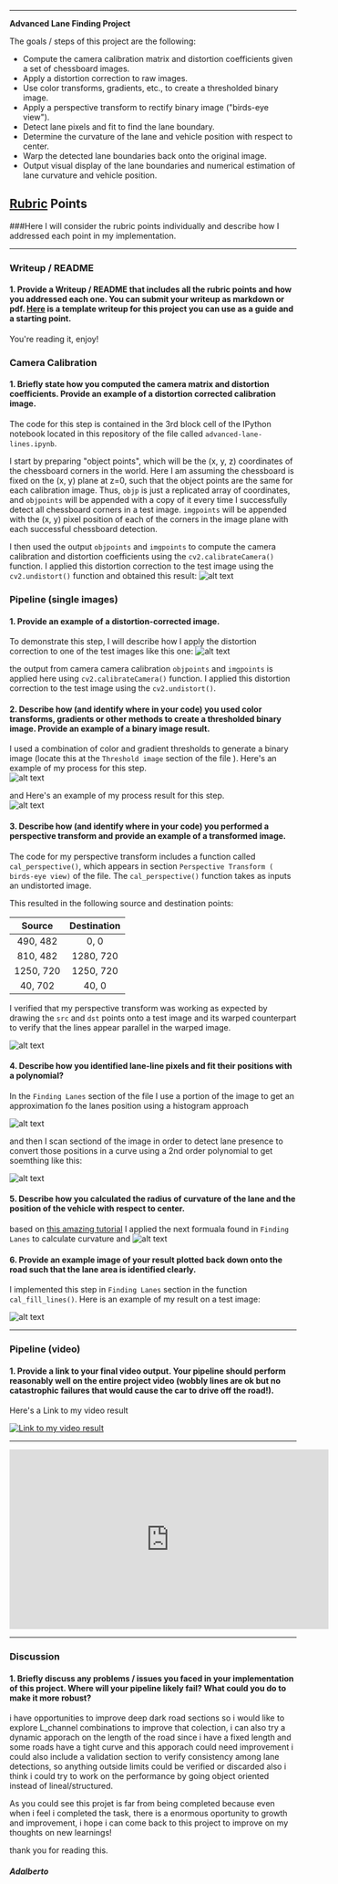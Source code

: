 
---

**Advanced Lane Finding Project**

The goals / steps of this project are the following:

* Compute the camera calibration matrix and distortion coefficients given a set of chessboard images.
* Apply a distortion correction to raw images.
* Use color transforms, gradients, etc., to create a thresholded binary image.
* Apply a perspective transform to rectify binary image ("birds-eye view").
* Detect lane pixels and fit to find the lane boundary.
* Determine the curvature of the lane and vehicle position with respect to center.
* Warp the detected lane boundaries back onto the original image.
* Output visual display of the lane boundaries and numerical estimation of lane curvature and vehicle position.

[//]: # (Image References)

[image1]: ./examples/undistort_output_M.png "Undistorted"
[image2]: ./examples/undistort_real.png "Road Transformed"
[image3]: ./examples/thres_prep.png "image processing"
[image4]: ./examples/thres_output.png "Binary"
[image5]: ./examples/warped.png "Warped"
[image6]: ./examples/histogram.png "Detect Lane"
[image7]: ./examples/windoed.png "Lanef Fit "
[image8]: ./examples/formula.jpg "Curvature"
[image9]: ./examples/result.png "Output"
[video1]: ./project_video.mp4 "Video"

## [Rubric](https://review.udacity.com/#!/rubrics/571/view) Points
###Here I will consider the rubric points individually and describe how I addressed each point in my implementation.  

---
### Writeup / README

#### 1. Provide a Writeup / README that includes all the rubric points and how you addressed each one.  You can submit your writeup as markdown or pdf.  [Here](https://github.com/udacity/CarND-Advanced-Lane-Lines/blob/master/writeup_template.md) is a template writeup for this project you can use as a guide and a starting point.  

You're reading it, enjoy!

### Camera Calibration

#### 1. Briefly state how you computed the camera matrix and distortion coefficients. Provide an example of a distortion corrected calibration image.

The code for this step is contained in the 3rd block cell of the IPython notebook located in this repository of the file called `advanced-lane-lines.ipynb`.  

I start by preparing "object points", which will be the (x, y, z) coordinates of the chessboard corners in the world. Here I am assuming the chessboard is fixed on the (x, y) plane at z=0, such that the object points are the same for each calibration image.  Thus, `objp` is just a replicated array of coordinates, and `objpoints` will be appended with a copy of it every time I successfully detect all chessboard corners in a test image.  `imgpoints` will be appended with the (x, y) pixel position of each of the corners in the image plane with each successful chessboard detection.  

I then used the output `objpoints` and `imgpoints` to compute the camera calibration and distortion coefficients using the `cv2.calibrateCamera()` function.  I applied this distortion correction to the test image using the `cv2.undistort()` function and obtained this result: 
![alt text][image1]

### Pipeline (single images)

#### 1. Provide an example of a distortion-corrected image.
To demonstrate this step, I will describe how I apply the distortion correction to one of the test images like this one:
![alt text][image2]

the output from camera camera calibration `objpoints` and `imgpoints` is applied here using `cv2.calibrateCamera()` function.  I applied this distortion correction to the test image using the `cv2.undistort()`.

#### 2. Describe how (and identify where in your code) you used color transforms, gradients or other methods to create a thresholded binary image.  Provide an example of a binary image result.

I used a combination of color and gradient thresholds to generate a binary image (locate this at the `Threshold image` section of the file ).  Here's an example of my process for this step.  
![alt text][image3]

and Here's an example of my process result for this step.  
![alt text][image4]


#### 3. Describe how (and identify where in your code) you performed a perspective transform and provide an example of a transformed image.

The code for my perspective transform includes a function called `cal_perspective()`, which appears in section `Perspective Transform ( birds-eye view)` of the file.  The `cal_perspective()` function takes as inputs an undistorted image.  

This resulted in the following source and destination points:

| Source        | Destination   | 
|:-------------:|:-------------:| 
| 490, 482      | 0, 0          | 
| 810, 482      | 1280, 720     |
| 1250, 720     | 1250, 720     |
| 40, 702       | 40, 0         |

I verified that my perspective transform was working as expected by drawing the `src` and `dst` points onto a test image and its warped counterpart to verify that the lines appear parallel in the warped image.

![alt text][image5]

#### 4. Describe how you identified lane-line pixels and fit their positions with a polynomial?

In the `Finding Lanes` section of the file I use a portion of the image to get an approximation fo the lanes position using a histogram approach

![alt text][image6]

and then I scan sectiond of the image in order to detect lane presence to convert those positions in a curve using 
a 2nd order polynomial to get soemthing like this:

![alt text][image7]

#### 5. Describe how  you calculated the radius of curvature of the lane and the position of the vehicle with respect to center.

based on [this amazing tutorial](http://www.intmath.com/applications-differentiation/8-radius-curvature.php)  I applied the next formuala found in `Finding Lanes` to calculate curvature and 
![alt text][image8]

#### 6. Provide an example image of your result plotted back down onto the road such that the lane area is identified clearly.

I implemented this step in `Finding Lanes` section in the function `cal_fill_lines()`.  Here is an example of my result on a test image:

![alt text][image9]

---

### Pipeline (video)

#### 1. Provide a link to your final video output.  Your pipeline should perform reasonably well on the entire project video (wobbly lines are ok but no catastrophic failures that would cause the car to drive off the road!).


Here's a Link to my video result

[![Link to my video result](car.gif)](project_videoOut.mp4)

---

<iframe width="560" height="315" src="https://www.youtube.com/embed/-dt5b_AQMr4" frameborder="0" allowfullscreen></iframe>

---

### Discussion

#### 1. Briefly discuss any problems / issues you faced in your implementation of this project.  Where will your pipeline likely fail?  What could you do to make it more robust?
i have opportunities to improve deep dark road sections so i would like to explore L_channel combinations to improve that colection, i can also try a dynamic apporach on the length of the road since i have a fixed length and some roads have a tight curve and this apporach could need improvement
i could also include a validation section to verify consistency among lane detections, so anything outside limits could be verified or discarded
also i think i could try to work on the performance by going object oriented instead of lineal/structured.

As you could see this projet is far from being completed  because even when i feel i completed the task, there is a enormous oportunity to growth and improvement, i hope i can come back to this project to improve on my thoughts on new learnings!

thank you for reading this.

##### Adalberto




```python

```
